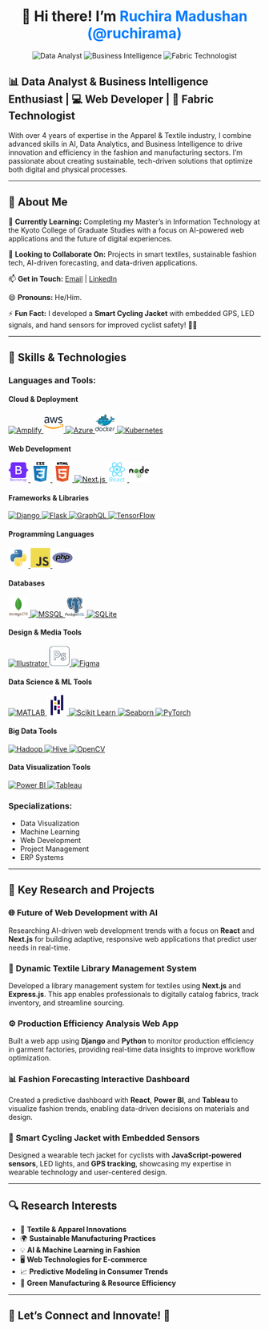 <!DOCTYPE html>
<html lang="en">
<head>
  <meta charset="UTF-8">
  <meta name="viewport" content="width=device-width, initial-scale=1.0">
  <title>Animated Greeting</title>
  <style>
    @keyframes slideIn {
      0% {
        transform: translateX(-100%);
        opacity: 0;
      }
      100% {
        transform: translateX(0);
        opacity: 1;
      }
    }

    h1 {
      font-size: 2.5rem;
      color: #333;
      text-align: center;
      animation: slideIn 2s ease-out;
    }

    h1 a {
      color: #007bff;
      text-decoration: none;
      transition: color 0.3s;
    }

    h1 a:hover {
      color: #0056b3;
    }
  </style>
</head>
<body>
  <h1 align="center">
    👋 Hi there! I’m <a href="https://github.com/ruchirama" target="_blank" rel="noopener noreferrer">Ruchira Madushan (@ruchirama)</a>
  </h1>
</body>
</html>

<p align="center">
  <img src="https://img.shields.io/badge/Data%20Analyst-%F0%9F%92%8A-blue" alt="Data Analyst">
  <img src="https://img.shields.io/badge/Business%20Intelligence-%F0%9F%92%BB-orange" alt="Business Intelligence">
  <img src="https://img.shields.io/badge/Fabric%20Technologist-%F0%9F%91%94-green" alt="Fabric Technologist">
</p>

## 📊 Data Analyst & Business Intelligence Enthusiast | 💻 Web Developer | 👔 Fabric Technologist

With over 4 years of expertise in the Apparel & Textile industry, I combine advanced skills in AI, Data Analytics, and Business Intelligence to drive innovation and efficiency in the fashion and manufacturing sectors. I’m passionate about creating sustainable, tech-driven solutions that optimize both digital and physical processes.

---

## 👀 About Me

<div style="animation: fadeIn 2s ease-in;">
  <p>🌱 <strong>Currently Learning:</strong> Completing my Master’s in Information Technology at the Kyoto College of Graduate Studies with a focus on AI-powered web applications and the future of digital experiences.</p>
  
  <p>💞️ <strong>Looking to Collaborate On:</strong> Projects in smart textiles, sustainable fashion tech, AI-driven forecasting, and data-driven applications.</p>
  
  <p>📫 <strong>Get in Touch:</strong>  
    <a href="mailto:haruchira@gmail.com">Email</a> |  
    <a href="https://www.linkedin.com/in/ruchira-madushan">LinkedIn</a>
  </p>

  <p>😄 <strong>Pronouns:</strong> He/Him.</p>

  <p>⚡ <strong>Fun Fact:</strong> I developed a <strong>Smart Cycling Jacket</strong> with embedded GPS, LED signals, and hand sensors for improved cyclist safety! 🚴💡</p>
</div>

---

## 💼 Skills & Technologies

<h3 align="left">Languages and Tools:</h3>

<!-- Cloud & Deployment -->
<h4>Cloud & Deployment</h4>
<div align="left">
  <a href="https://aws.amazon.com/amplify/" target="_blank" rel="noreferrer">
    <img src="https://docs.amplify.aws/assets/logo-dark.svg" alt="Amplify" width="40" height="40"/>
  </a>
  <a href="https://aws.amazon.com" target="_blank" rel="noreferrer">
    <img src="https://raw.githubusercontent.com/devicons/devicon/master/icons/amazonwebservices/amazonwebservices-original-wordmark.svg" alt="AWS" width="40" height="40"/>
  </a>
  <a href="https://azure.microsoft.com/en-in/" target="_blank" rel="noreferrer">
    <img src="https://www.vectorlogo.zone/logos/microsoft_azure/microsoft_azure-icon.svg" alt="Azure" width="40" height="40"/>
  </a>
  <a href="https://www.docker.com/" target="_blank" rel="noreferrer">
    <img src="https://raw.githubusercontent.com/devicons/devicon/master/icons/docker/docker-original-wordmark.svg" alt="Docker" width="40" height="40"/>
  </a>
  <a href="https://kubernetes.io" target="_blank" rel="noreferrer">
    <img src="https://www.vectorlogo.zone/logos/kubernetes/kubernetes-icon.svg" alt="Kubernetes" width="40" height="40"/>
  </a>
</div>

<!-- Web Development -->
<h4>Web Development</h4>
<div align="left">
  <a href="https://getbootstrap.com" target="_blank" rel="noreferrer">
    <img src="https://raw.githubusercontent.com/devicons/devicon/master/icons/bootstrap/bootstrap-plain-wordmark.svg" alt="Bootstrap" width="40" height="40"/>
  </a>
  <a href="https://www.w3schools.com/css/" target="_blank" rel="noreferrer">
    <img src="https://raw.githubusercontent.com/devicons/devicon/master/icons/css3/css3-original-wordmark.svg" alt="CSS3" width="40" height="40"/>
  </a>
  <a href="https://www.w3.org/html/" target="_blank" rel="noreferrer">
    <img src="https://raw.githubusercontent.com/devicons/devicon/master/icons/html5/html5-original-wordmark.svg" alt="HTML5" width="40" height="40"/>
  </a>
  <a href="https://nextjs.org/" target="_blank" rel="noreferrer">
    <img src="https://cdn.worldvectorlogo.com/logos/nextjs-2.svg" alt="Next.js" width="40" height="40"/>
  </a>
  <a href="https://reactjs.org/" target="_blank" rel="noreferrer">
    <img src="https://raw.githubusercontent.com/devicons/devicon/master/icons/react/react-original-wordmark.svg" alt="React" width="40" height="40"/>
  </a>
  <a href="https://nodejs.org" target="_blank" rel="noreferrer">
    <img src="https://raw.githubusercontent.com/devicons/devicon/master/icons/nodejs/nodejs-original-wordmark.svg" alt="Node.js" width="40" height="40"/>
  </a>
</div>

<!-- Frameworks & Libraries -->
<h4>Frameworks & Libraries</h4>
<div align="left">
  <a href="https://www.djangoproject.com/" target="_blank" rel="noreferrer">
    <img src="https://cdn.worldvectorlogo.com/logos/django.svg" alt="Django" width="40" height="40"/>
  </a>
  <a href="https://flask.palletsprojects.com/" target="_blank" rel="noreferrer">
    <img src="https://www.vectorlogo.zone/logos/pocoo_flask/pocoo_flask-icon.svg" alt="Flask" width="40" height="40"/>
  </a>
  <a href="https://graphql.org" target="_blank" rel="noreferrer">
    <img src="https://www.vectorlogo.zone/logos/graphql/graphql-icon.svg" alt="GraphQL" width="40" height="40"/>
  </a>
  <a href="https://www.tensorflow.org" target="_blank" rel="noreferrer">
    <img src="https://www.vectorlogo.zone/logos/tensorflow/tensorflow-icon.svg" alt="TensorFlow" width="40" height="40"/>
  </a>
</div>

<!-- Programming Languages -->
<h4>Programming Languages</h4>
<div align="left">
  <a href="https://www.python.org" target="_blank" rel="noreferrer">
    <img src="https://raw.githubusercontent.com/devicons/devicon/master/icons/python/python-original.svg" alt="Python" width="40" height="40"/>
  </a>
  <a href="https://developer.mozilla.org/en-US/docs/Web/JavaScript" target="_blank" rel="noreferrer">
    <img src="https://raw.githubusercontent.com/devicons/devicon/master/icons/javascript/javascript-original.svg" alt="JavaScript" width="40" height="40"/>
  </a>
  <a href="https://www.php.net" target="_blank" rel="noreferrer">
    <img src="https://raw.githubusercontent.com/devicons/devicon/master/icons/php/php-original.svg" alt="PHP" width="40" height="40"/>
  </a>
</div>

<!-- Databases -->
<h4>Databases</h4>
<div align="left">
  <a href="https://www.mongodb.com/" target="_blank" rel="noreferrer">
    <img src="https://raw.githubusercontent.com/devicons/devicon/master/icons/mongodb/mongodb-original-wordmark.svg" alt="MongoDB" width="40" height="40"/>
  </a>
  <a href="https://www.microsoft.com/en-us/sql-server" target="_blank" rel="noreferrer">
    <img src="https://www.svgrepo.com/show/303229/microsoft-sql-server-logo.svg" alt="MSSQL" width="40" height="40"/>
  </a>
  <a href="https://www.postgresql.org" target="_blank" rel="noreferrer">
    <img src="https://raw.githubusercontent.com/devicons/devicon/master/icons/postgresql/postgresql-original-wordmark.svg" alt="PostgreSQL" width="40" height="40"/>
  </a>
  <a href="https://www.sqlite.org/" target="_blank" rel="noreferrer">
    <img src="https://www.vectorlogo.zone/logos/sqlite/sqlite-icon.svg" alt="SQLite" width="40" height="40"/>
  </a>
</div>

<!-- Design & Media Tools -->
<h4>Design & Media Tools</h4>
<div align="left">
  <a href="https://www.adobe.com/in/products/illustrator.html" target="_blank" rel="noreferrer">
    <img src="https://www.vectorlogo.zone/logos/adobe_illustrator/adobe_illustrator-icon.svg" alt="Illustrator" width="40" height="40"/>
  </a>
  <a href="https://www.photoshop.com/en" target="_blank" rel="noreferrer">
    <img src="https://raw.githubusercontent.com/devicons/devicon/master/icons/photoshop/photoshop-line.svg" alt="Photoshop" width="40" height="40"/>
  </a>
  <a href="https://www.figma.com/" target="_blank" rel="noreferrer">
    <img src="https://www.vectorlogo.zone/logos/figma/figma-icon.svg" alt="Figma" width="40" height="40"/>
  </a>
</div>

<!-- Data Science & ML Tools -->
<h4>Data Science & ML Tools</h4>
<div align="left">
  <a href="https://www.mathworks.com/" target="_blank" rel="noreferrer">
    <img src="https://upload.wikimedia.org/wikipedia/commons/2/21/Matlab_Logo.png" alt="MATLAB" width="40" height="40"/>
  </a>
  <a href="https://pandas.pydata.org/" target="_blank" rel="noreferrer">
    <img src="https://raw.githubusercontent.com/devicons/devicon/2ae2a900d2f041da66e950e4d48052658d850630/icons/pandas/pandas-original.svg" alt="Pandas" width="40" height="40"/>
  </a>
  <a href="https://scikit-learn.org/" target="_blank" rel="noreferrer">
    <img src="https://upload.wikimedia.org/wikipedia/commons/0/05/Scikit_learn_logo_small.svg" alt="Scikit Learn" width="40" height="40"/>
  </a>
  <a href="https://seaborn.pydata.org/" target="_blank" rel="noreferrer">
    <img src="https://seaborn.pydata.org/_images/logo-mark-lightbg.svg" alt="Seaborn" width="40" height="40"/>
  </a>
  <a href="https://pytorch.org/" target="_blank" rel="noreferrer">
    <img src="https://www.vectorlogo.zone/logos/pytorch/pytorch-icon.svg" alt="PyTorch" width="40" height="40"/>
  </a>
</div>

<!-- Tools for Big Data -->
<h4>Big Data Tools</h4>
<div align="left">
  <a href="https://hadoop.apache.org/" target="_blank" rel="noreferrer">
    <img src="https://www.vectorlogo.zone/logos/apache_hadoop/apache_hadoop-icon.svg" alt="Hadoop" width="40" height="40"/>
  </a>
  <a href="https://hive.apache.org/" target="_blank" rel="noreferrer">
    <img src="https://www.vectorlogo.zone/logos/apache_hive/apache_hive-icon.svg" alt="Hive" width="40" height="40"/>
  </a>
  <a href="https://www.opencv.org/" target="_blank" rel="noreferrer">
    <img src="https://www.vectorlogo.zone/logos/opencv/opencv-icon.svg" alt="OpenCV" width="40" height="40"/>
  </a>
</div>

<!-- Data Visualization Tools -->
<h4>Data Visualization Tools</h4>
<div align="left">
  <a href="https://powerbi.microsoft.com/" target="_blank" rel="noreferrer">
    <img src="https://uxwing.com/wp-content/themes/uxwing/download/brands-and-social-media/power-bi-icon.png" alt="Power BI" width="40" height="40"/>
  </a>
  <a href="https://www.tableau.com/" target="_blank" rel="noreferrer">
    <img src="https://img.icons8.com/color/512/tableau-software.png" alt="Tableau" width="40" height="40"/>
  </a>
</div>

### Specializations:
- Data Visualization
- Machine Learning
- Web Development
- Project Management
- ERP Systems

---

## 🚀 Key Research and Projects

### 🌐 **Future of Web Development with AI**  
Researching AI-driven web development trends with a focus on **React** and **Next.js** for building adaptive, responsive web applications that predict user needs in real-time.

### 📖 **Dynamic Textile Library Management System**  
Developed a library management system for textiles using **Next.js** and **Express.js**. This app enables professionals to digitally catalog fabrics, track inventory, and streamline sourcing.

### ⚙️ **Production Efficiency Analysis Web App**  
Built a web app using **Django** and **Python** to monitor production efficiency in garment factories, providing real-time data insights to improve workflow optimization.

### 📊 **Fashion Forecasting Interactive Dashboard**  
Created a predictive dashboard with **React**, **Power BI**, and **Tableau** to visualize fashion trends, enabling data-driven decisions on materials and design.

### 🚴 **Smart Cycling Jacket with Embedded Sensors**  
Designed a wearable tech jacket for cyclists with **JavaScript-powered sensors**, LED lights, and **GPS tracking**, showcasing my expertise in wearable technology and user-centered design.

---

## 🔍 Research Interests

- 🧵 **Textile & Apparel Innovations**
- 🌍 **Sustainable Manufacturing Practices**
- 💡 **AI & Machine Learning in Fashion**
- 🖥️ **Web Technologies for E-commerce**
- 📈 **Predictive Modeling in Consumer Trends**
- 🌱 **Green Manufacturing & Resource Efficiency**

---

## 🚀 Let’s Connect and Innovate! 🌟

